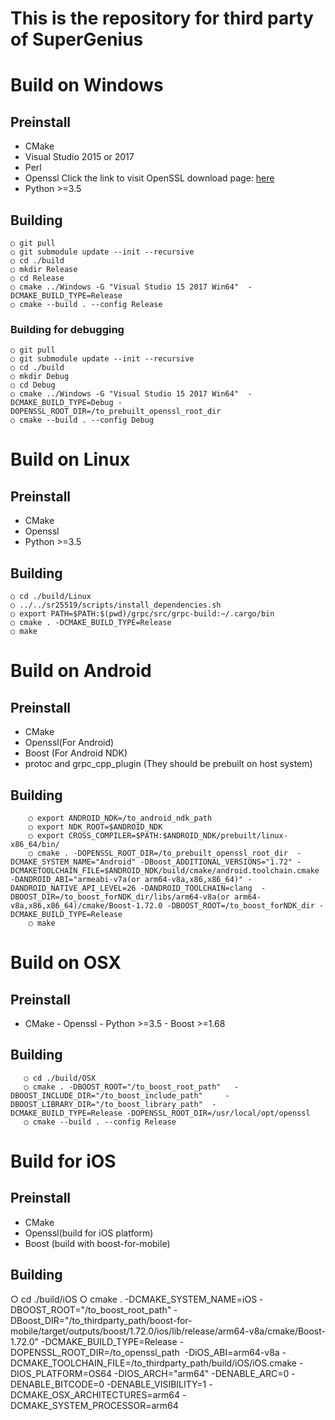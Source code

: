 

This is the repository for third party of SuperGenius
===================================

# Build on Windows

## Preinstall
- CMake 
- Visual Studio 2015 or 2017
- Perl 
- Openssl   Click the link to visit OpenSSL download page: [here](http://slproweb.com/products/Win32OpenSSL.html)
- Python >=3.5
## Building	
    ○ git pull
	○ git submodule update --init --recursive
	○ cd ./build
	○ mkdir Release
	○ cd Release
	○ cmake ../Windows -G "Visual Studio 15 2017 Win64"  -DCMAKE_BUILD_TYPE=Release
	○ cmake --build . --config Release
### Building for debugging
	○ git pull
	○ git submodule update --init --recursive
	○ cd ./build
	○ mkdir Debug
	○ cd Debug
	○ cmake ../Windows -G "Visual Studio 15 2017 Win64"  -DCMAKE_BUILD_TYPE=Debug -DOPENSSL_ROOT_DIR=/to_prebuilt_openssl_root_dir 
	○ cmake --build . --config Debug
# Build on Linux
## Preinstall
- CMake 
- Openssl
- Python >=3.5
## Building
	○ cd ./build/Linux	
	○ ../../sr25519/scripts/install_dependencies.sh
	○ export PATH=$PATH:$(pwd)/grpc/src/grpc-build:~/.cargo/bin
	○ cmake . -DCMAKE_BUILD_TYPE=Release
	○ make
# Build on Android
## Preinstall
- CMake 
- Openssl(For Android)
- Boost (For Android NDK)
- protoc and grpc_cpp_plugin (They should be prebuilt on host system)

## Building
		○ export ANDROID_NDK=/to_android_ndk_path
		○ export NDK_ROOT=$ANDROID_NDK
		○ export CROSS_COMPILER=$PATH:$ANDROID_NDK/prebuilt/linux-x86_64/bin/
		○ cmake . -DOPENSSL_ROOT_DIR=/to_prebuilt_openssl_root_dir  -DCMAKE_SYSTEM_NAME="Android" -DBoost_ADDITIONAL_VERSIONS="1.72" -DCMAKETOOLCHAIN_FILE=$ANDROID_NDK/build/cmake/android.toolchain.cmake -DANDROID_ABI="armeabi-v7a(or arm64-v8a,x86,x86_64)" -DANDROID_NATIVE_API_LEVEL=26 -DANDROID_TOOLCHAIN=clang  -DBOOST_DIR=/to_boost_forNDK_dir/libs/arm64-v8a(or arm64-v8a,x86,x86_64)/cmake/Boost-1.72.0 -DBOOST_ROOT=/to_boost_forNDK_dir -DCMAKE_BUILD_TYPE=Release
		○ make
   
# Build on OSX
## Preinstall
   - CMake 
    - Openssl
    - Python >=3.5
    - Boost >=1.68
 ## Building
       ○ cd ./build/OSX
       ○ cmake . -DBOOST_ROOT="/to_boost_root_path"   -DBOOST_INCLUDE_DIR="/to_boost_include_path"     -DBOOST_LIBRARY_DIR="/to_boost_library_path"  -DCMAKE_BUILD_TYPE=Release -DOPENSSL_ROOT_DIR=/usr/local/opt/openssl
       ○ cmake --build . --config Release

# Build for iOS
## Preinstall
  - CMake
  - Openssl(build for iOS platform)
  - Boost (build with boost-for-mobile)

## Building
   ○ cd ./build/iOS
   ○ cmake .  -DCMAKE_SYSTEM_NAME=iOS -DBOOST_ROOT="/to_boost_root_path"   -DBoost_DIR="/to_thirdparty_path/boost-for-mobile/target/outputs/boost/1.72.0/ios/lib/release/arm64-v8a/cmake/Boost-1.72.0"  -DCMAKE_BUILD_TYPE=Release -DOPENSSL_ROOT_DIR=/to_openssl_path  -DiOS_ABI=arm64-v8a   -DCMAKE_TOOLCHAIN_FILE=/to_thirdparty_path/build/iOS/iOS.cmake -DIOS_PLATFORM=OS64 -DIOS_ARCH="arm64" -DENABLE_ARC=0 -DENABLE_BITCODE=0 -DENABLE_VISIBILITY=1  -DCMAKE_OSX_ARCHITECTURES=arm64 -DCMAKE_SYSTEM_PROCESSOR=arm64


